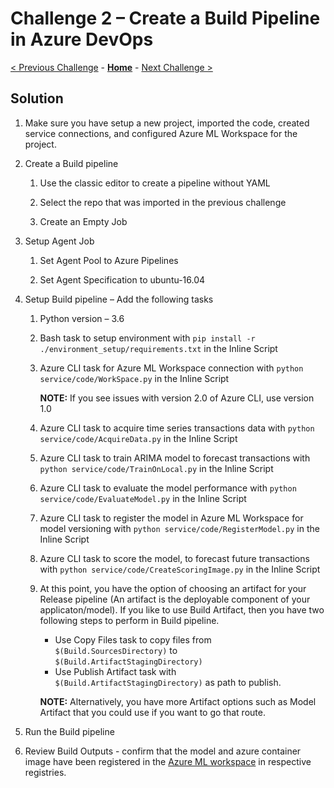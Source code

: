 # Challenge 2 – Create a Build Pipeline in Azure DevOps

[< Previous Challenge](./01-TimeSeriesForecasting.md) - **[Home](./README.md)** - [Next Challenge >](./03-UnitTesting.md)

## Solution

1.  Make sure you have setup a new project, imported the code, created service connections, and configured Azure ML Workspace for the project.

2.  Create a Build pipeline

    1.  Use the classic editor to create a pipeline without YAML

    2.  Select the repo that was imported in the previous challenge

    3.  Create an Empty Job

3.  Setup Agent Job

    1.  Set Agent Pool to Azure Pipelines

    2.  Set Agent Specification to ubuntu-16.04

4.  Setup Build pipeline – Add the following tasks

    1.  Python version – 3.6

    2.  Bash task to setup environment with `pip install -r ./environment_setup/requirements.txt` in the Inline Script

    3.  Azure CLI task for Azure ML Workspace connection with `python service/code/WorkSpace.py` in the Inline Script
        
        **NOTE:** If you see issues with version 2.0 of Azure CLI, use version 1.0

    4.  Azure CLI task to acquire time series transactions data with `python service/code/AcquireData.py` in the Inline Script

    5.  Azure CLI task to train ARIMA model to forecast transactions with `python service/code/TrainOnLocal.py` in the Inline Script

    6.  Azure CLI task to evaluate the model performance with `python service/code/EvaluateModel.py` in the Inline Script

    7.  Azure CLI task to register the model in Azure ML Workspace for model versioning with `python service/code/RegisterModel.py` in the Inline Script

    8.  Azure CLI task to score the model, to forecast future transactions with `python service/code/CreateScoringImage.py` in the Inline Script
        
    9.  At this point, you have the option of choosing an artifact for your Release pipeline (An artifact is the deployable component of your applicaton/model). If you like to use Build Artifact, then you have two following steps to perform in Build pipeline. 
        - Use Copy Files task to copy files from `$(Build.SourcesDirectory)` to `$(Build.ArtifactStagingDirectory)`
        - Use Publish Artifact task with `$(Build.ArtifactStagingDirectory)` as path to publish. 
        
        **NOTE:** Alternatively, you have more Artifact options such as Model Artifact that you could use if you want to go that route.

5.  Run the Build pipeline

6.  Review Build Outputs - confirm that the model and azure container image have been registered in the [Azure ML workspace](https://ml.azure.com/) in respective registries.
